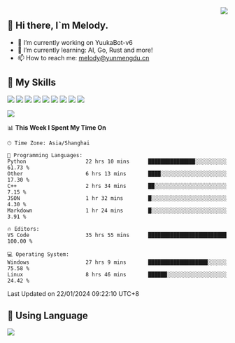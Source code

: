 <a href="#">
  <img align="right" src="https://github-readme-stats.vercel.app/api?username=melodyyuuka&count_private=true&show_icons=true" />
</a>

## **👋 Hi there, I`m Melody.**

- 🔭 I’m currently working on YuukaBot-v6
- 🌱 I’m currently learning: AI, Go, Rust and more!
- 📫 How to reach me: melody@yunmengdu.cn

## 🌟 **My Skills** 

![](https://img.shields.io/badge/-Python-3e74a2?style=flat-square&logo=Python&logoColor=fff)
![](https://img.shields.io/badge/-Java-007396?style=flat-square&logo=OpenJDK&logoColor=fff)
![](https://img.shields.io/badge/-Node.js-339933?style=flat-square&logo=Node.js&logoColor=fff)
![](https://img.shields.io/badge/-Git-f05032?style=flat-square&logo=git&logoColor=fff)
![](https://img.shields.io/badge/-PostgreSQL-4169e1?style=flat-square&logo=PostgreSQL&logoColor=fff)
![](https://img.shields.io/badge/-Rust-000000?style=flat-square&logo=rust&logoColor=fff)
![](https://img.shields.io/badge/-VSCode-007acc?style=flat-square&logo=Visual-Studio-Code&logoColor=fff)
![](https://img.shields.io/badge/-FastAPI-009688?style=flat-square&logo=FastAPI&logoColor=fff)
![](https://img.shields.io/badge/-Linux-000000?style=flat-square&logo=Linux&logoColor=fff)


![](https://wakatime.com/badge/user/fa6dc0e2-47c5-4d2d-ae45-69fec6f2122c.svg)

<!--START_SECTION:waka-->
📊 **This Week I Spent My Time On** 

```text
🕑︎ Time Zone: Asia/Shanghai

💬 Programming Languages: 
Python                   22 hrs 10 mins      ███████████████░░░░░░░░░░   61.73 % 
Other                    6 hrs 13 mins       ████░░░░░░░░░░░░░░░░░░░░░   17.30 % 
C++                      2 hrs 34 mins       ██░░░░░░░░░░░░░░░░░░░░░░░    7.15 % 
JSON                     1 hr 32 mins        █░░░░░░░░░░░░░░░░░░░░░░░░    4.30 % 
Markdown                 1 hr 24 mins        █░░░░░░░░░░░░░░░░░░░░░░░░    3.91 % 

🔥 Editors: 
VS Code                  35 hrs 55 mins      █████████████████████████   100.00 % 

💻 Operating System: 
Windows                  27 hrs 9 mins       ███████████████████░░░░░░   75.58 % 
Linux                    8 hrs 46 mins       ██████░░░░░░░░░░░░░░░░░░░   24.42 % 
```


 Last Updated on 22/01/2024 09:22:10 UTC+8
<!--END_SECTION:waka-->

## 🥰 **Using Language**

![](https://github-readme-stats.vercel.app/api/wakatime?username=MelodyYuyuko&layout=compact&hide_border=true)
